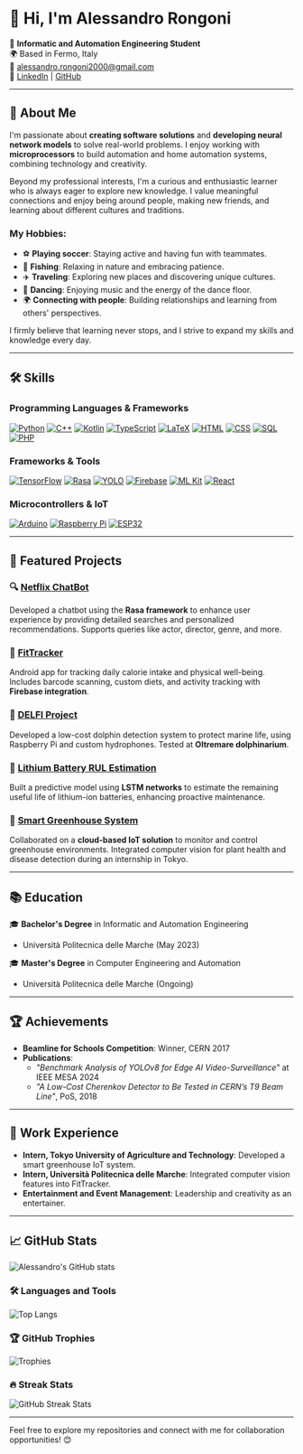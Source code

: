 # 👋 Hi, I'm Alessandro Rongoni

🚀 **Informatic and Automation Engineering Student**  
🌍 Based in Fermo, Italy  
📧 [alessandro.rongoni2000@gmail.com](mailto:alessandro.rongoni2000@gmail.com)  
🔗 [LinkedIn](https://linkedin.com/in/alessandro-rongoni) | [GitHub](https://github.com/AlessandroRongoni)

---

## 🚀 About Me
I'm passionate about **creating software solutions** and **developing neural network models** to solve real-world problems. I enjoy working with **microprocessors** to build automation and home automation systems, combining technology and creativity.

Beyond my professional interests, I'm a curious and enthusiastic learner who is always eager to explore new knowledge. I value meaningful connections and enjoy being around people, making new friends, and learning about different cultures and traditions.  

### My Hobbies:
- ⚽ **Playing soccer**: Staying active and having fun with teammates.
- 🎣 **Fishing**: Relaxing in nature and embracing patience.
- ✈️ **Traveling**: Exploring new places and discovering unique cultures.
- 💃 **Dancing**: Enjoying music and the energy of the dance floor.
- 🌍 **Connecting with people**: Building relationships and learning from others' perspectives.

I firmly believe that learning never stops, and I strive to expand my skills and knowledge every day.

---

## 🛠️ Skills

### Programming Languages & Frameworks
[![Python](https://img.shields.io/badge/-Python-3776AB?style=flat-square&logo=python&logoColor=white)](https://www.python.org)
[![C++](https://img.shields.io/badge/-C++-00599C?style=flat-square&logo=cplusplus&logoColor=white)](https://isocpp.org)
[![Kotlin](https://img.shields.io/badge/-Kotlin-0095D5?style=flat-square&logo=kotlin&logoColor=white)](https://kotlinlang.org)
[![TypeScript](https://img.shields.io/badge/-TypeScript-007ACC?style=flat-square&logo=typescript&logoColor=white)](https://www.typescriptlang.org)
[![LaTeX](https://img.shields.io/badge/-LaTeX-008080?style=flat-square&logo=latex&logoColor=white)](https://www.latex-project.org)
[![HTML](https://img.shields.io/badge/-HTML-E34F26?style=flat-square&logo=html5&logoColor=white)](https://developer.mozilla.org/en-US/docs/Web/HTML)
[![CSS](https://img.shields.io/badge/-CSS-1572B6?style=flat-square&logo=css3&logoColor=white)](https://developer.mozilla.org/en-US/docs/Web/CSS)
[![SQL](https://img.shields.io/badge/-SQL-4479A1?style=flat-square&logo=postgresql&logoColor=white)](https://www.postgresql.org)
[![PHP](https://img.shields.io/badge/-PHP-777BB4?style=flat-square&logo=php&logoColor=white)](https://www.php.net)

### Frameworks & Tools
[![TensorFlow](https://img.shields.io/badge/-TensorFlow-FF6F00?style=flat-square&logo=tensorflow&logoColor=white)](https://www.tensorflow.org)
[![Rasa](https://img.shields.io/badge/-Rasa-5A9BD5?style=flat-square&logo=rasa&logoColor=white)](https://rasa.com)
[![YOLO](https://img.shields.io/badge/-YOLO-FF9E0F?style=flat-square&logo=yolo&logoColor=black)](https://github.com/ultralytics/yolov5)
[![Firebase](https://img.shields.io/badge/-Firebase-FFCA28?style=flat-square&logo=firebase&logoColor=black)](https://firebase.google.com)
[![ML Kit](https://img.shields.io/badge/-ML%20Kit-4285F4?style=flat-square&logo=google&logoColor=white)](https://developers.google.com/ml-kit)
[![React](https://img.shields.io/badge/-React-61DAFB?style=flat-square&logo=react&logoColor=black)](https://reactjs.org)

### Microcontrollers & IoT
[![Arduino](https://img.shields.io/badge/-Arduino-00979D?style=flat-square&logo=arduino&logoColor=white)](https://www.arduino.cc)
[![Raspberry Pi](https://img.shields.io/badge/-Raspberry%20Pi-A22846?style=flat-square&logo=raspberrypi&logoColor=white)](https://www.raspberrypi.org)
[![ESP32](https://img.shields.io/badge/-ESP32-323330?style=flat-square&logo=espressif&logoColor=white)](https://www.espressif.com/en/products/socs/esp32)

---

## 🌟 Featured Projects

### 🔍 [Netflix ChatBot](https://github.com/AlessandroRongoni/Chat_Bot)
Developed a chatbot using the **Rasa framework** to enhance user experience by providing detailed searches and personalized recommendations. Supports queries like actor, director, genre, and more.

### 📱 [FitTracker](https://github.com/FedePreto/Progetto_Programmazione_Mobile)
Android app for tracking daily calorie intake and physical well-being. Includes barcode scanning, custom diets, and activity tracking with **Firebase integration**.

### 🐬 [DELFI Project](https://github.com/LabMACS/1_Delfi_DiNardo_DeMarco)
Developed a low-cost dolphin detection system to protect marine life, using Raspberry Pi and custom hydrophones. Tested at **Oltremare dolphinarium**.

### 🔋 [Lithium Battery RUL Estimation](https://github.com/LorenzoLongarini/RUL-estimation-of-lithium-batteries)
Built a predictive model using **LSTM networks** to estimate the remaining useful life of lithium-ion batteries, enhancing proactive maintenance.

### 🌾 [Smart Greenhouse System](#)
Collaborated on a **cloud-based IoT solution** to monitor and control greenhouse environments. Integrated computer vision for plant health and disease detection during an internship in Tokyo.

---

## 📚 Education

🎓 **Bachelor's Degree** in Informatic and Automation Engineering  
- Università Politecnica delle Marche (May 2023)

🎓 **Master's Degree** in Computer Engineering and Automation  
- Università Politecnica delle Marche (Ongoing)

---

## 🏆 Achievements

- **Beamline for Schools Competition**: Winner, CERN 2017  
- **Publications**:
  - *"Benchmark Analysis of YOLOv8 for Edge AI Video-Surveillance"* at IEEE MESA 2024  
  - *"A Low-Cost Cherenkov Detector to Be Tested in CERN’s T9 Beam Line"*, PoS, 2018

---

## 💼 Work Experience

- **Intern, Tokyo University of Agriculture and Technology**: Developed a smart greenhouse IoT system.  
- **Intern, Università Politecnica delle Marche**: Integrated computer vision features into FitTracker.  
- **Entertainment and Event Management**: Leadership and creativity as an entertainer.

---

## 📈 GitHub Stats

![Alessandro's GitHub stats](https://github-readme-stats.vercel.app/api?username=AlessandroRongoni&show_icons=true&theme=radical)

### 🛠️ Languages and Tools

![Top Langs](https://github-readme-stats.vercel.app/api/top-langs/?username=AlessandroRongoni&layout=compact&theme=radical)

### 🏆 GitHub Trophies

![Trophies](https://github-profile-trophy.vercel.app/?username=AlessandroRongoni&theme=radical&no-frame=true&row=1&column=6)

### 🔥 Streak Stats

<picture>
  <source media="(prefers-color-scheme: dark)" srcset="https://streak-stats.demolab.com/?user=AlessandroRongoni&theme=dark">
  <source media="(prefers-color-scheme: light)" srcset="https://streak-stats.demolab.com/?user=AlessandroRongoni&theme=default">
  <img src="https://streak-stats.demolab.com/?user=AlessandroRongoni&theme=default" alt="GitHub Streak Stats">
</picture>


---

Feel free to explore my repositories and connect with me for collaboration opportunities! 😊
